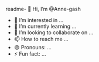 readme- 👋 Hi, I’m @Anne-gash
- 👀 I’m interested in ...
- 🌱 I’m currently learning ...
- 💞️ I’m looking to collaborate on ...
- 📫 How to reach me ...
- 😄 Pronouns: ...
- ⚡ Fun fact: ...

<!---
Anne-gash/Anne-gash is a ✨ special ✨ repository because its `README.md` (this file) appears on your GitHub profile.
You can click the Preview link to take a look at your changes.
--->
